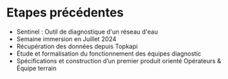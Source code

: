 
# Etapes précédentes

- Sentinel : Outil de diagnostique d'un réseau d'eau
- Semaine immersion en Juillet 2024 
- Récupération des données depuis Topkapi
- Étude et formalisation du fonctionnement des équipes diagnostic
- Spécifications et construction d’un premier produit orienté Opérateurs & Équipe terrain

